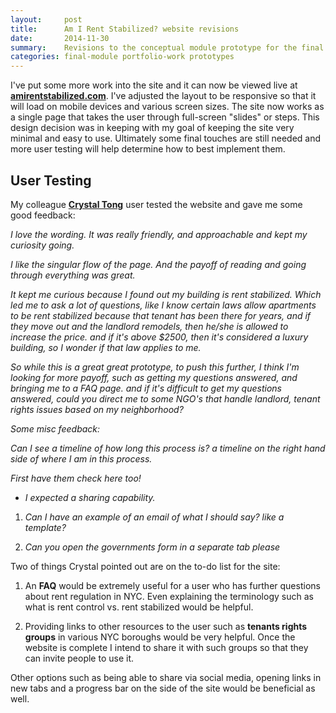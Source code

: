 ```yaml
---
layout:     post
title:      Am I Rent Stabilized? website revisions
date:       2014-11-30
summary:    Revisions to the conceptual module prototype for the final module.
categories: final-module portfolio-work prototypes
---
```


I've put some more work into the site and it can now be viewed live at [**amirentstabilized.com**](http://amirentstabilized.com). I've adjusted the layout to be responsive so that it will load on mobile devices and various screen sizes. The site now works as a single page that takes the user through full-screen "slides" or steps. This design decision was in keeping with my goal of keeping the site very minimal and easy to use. Ultimately some final touches are still needed and more user testing will help determine how to best implement them.

## User Testing

My colleague [**Crystal Tong**](https://crystaltong618.wordpress.com/about/) user tested the website and gave me some good feedback:

*I love the wording. It was really friendly, and approachable and kept my curiosity going.*

*I like the singular flow of the page. And the payoff of reading and going through everything was great.*

*It kept me curious because I found out my building is rent stabilized. Which led me to ask a lot of questions, like I know certain laws allow apartments to be rent stabilized because that tenant has been there for years, and if they move out and the landlord remodels, then he/she is allowed to increase the price. and if it's above $2500, then it's considered a luxury building, so I wonder if that law applies to me.*

*So while this is a great great prototype, to push this further, I think I'm looking for more payoff, such as getting my questions answered, and bringing me to a FAQ page. and if it's difficult to get my questions answered, could you direct me to some NGO's that handle landlord, tenant rights issues based on my neighborhood?*

*Some misc feedback:* 

*Can I see a timeline of how long this process is? a timeline on the right hand side of where I am in this process.*

*First have them check here too!*   
- *I expected a sharing capability.* 

1. *Can I have an example of an email of what I should say? like a template?*

2. *Can you open the governments form in a separate tab please*

Two of things Crystal pointed out are on the to-do list for the site:

1. An **FAQ** would be extremely useful for a user who has further questions about rent regulation in NYC. Even explaining the terminology such as what is rent control vs. rent stabilized would be helpful. 

2. Providing links to other resources to the user such as **tenants rights groups** in various NYC boroughs would be very helpful. Once the website is complete I intend to share it with such groups so that they can invite people to use it.

Other options such as being able to share via social media, opening links in new tabs and a progress bar on the side of the site would be beneficial as well. 
